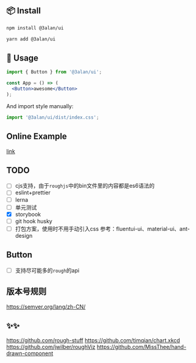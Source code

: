## 📦 Install

```bash
npm install @3alan/ui
```

```bash
yarn add @3alan/ui
```

## 🔨 Usage

```jsx
import { Button } from '@3alan/ui';

const App = () => (
  <Button>awesome</Button>
);
```

And import style manually:

```jsx
import '@3alan/ui/dist/index.css';
```

## Online Example
[link](https://stackblitz.com/edit/react-hpui5v)


## TODO
- [ ] cjs支持，由于`roughjs`中的bin文件里的内容都是es6语法的
- [ ] eslint+prettier
- [ ] lerna
- [ ] 单元测试
- [x] storybook
- [ ] git hook husky
- [ ] 打包方案，使用时不用手动引入css
      参考：fluentui-ui、material-ui、ant-design

## Button
- [ ] 支持尽可能多的`rough`的api

## 版本号规则
https://semver.org/lang/zh-CN/

## ✨✨
https://github.com/rough-stuff
https://github.com/timqian/chart.xkcd
https://github.com/jwilber/roughViz
https://github.com/MissThee/hand-drawn-component